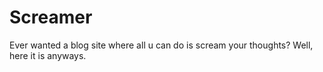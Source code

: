 # Screamer
Ever wanted a blog site where all u can do is scream your thoughts?
Well, here it is anyways.